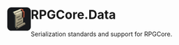 <h1>
<img src="../../icon.png" width="54" height="54" align="left" />
RPGCore.Data
</h1>

Serialization standards and support for RPGCore.
